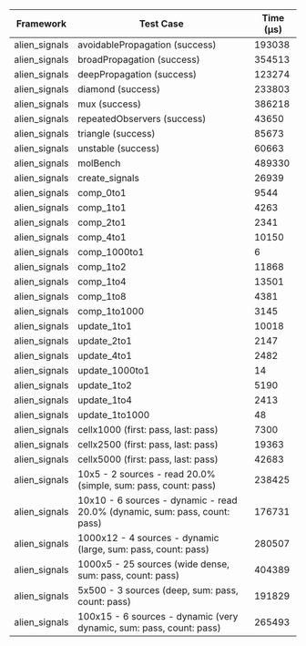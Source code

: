 | Framework | Test Case | Time (μs) |
| --- | --- | --- |
| alien_signals | avoidablePropagation (success) | 193038 |
| alien_signals | broadPropagation (success) | 354513 |
| alien_signals | deepPropagation (success) | 123274 |
| alien_signals | diamond (success) | 233803 |
| alien_signals | mux (success) | 386218 |
| alien_signals | repeatedObservers (success) | 43650 |
| alien_signals | triangle (success) | 85673 |
| alien_signals | unstable (success) | 60663 |
| alien_signals | molBench | 489330 |
| alien_signals | create_signals | 26939 |
| alien_signals | comp_0to1 | 9544 |
| alien_signals | comp_1to1 | 4263 |
| alien_signals | comp_2to1 | 2341 |
| alien_signals | comp_4to1 | 10150 |
| alien_signals | comp_1000to1 | 6 |
| alien_signals | comp_1to2 | 11868 |
| alien_signals | comp_1to4 | 13501 |
| alien_signals | comp_1to8 | 4381 |
| alien_signals | comp_1to1000 | 3145 |
| alien_signals | update_1to1 | 10018 |
| alien_signals | update_2to1 | 2147 |
| alien_signals | update_4to1 | 2482 |
| alien_signals | update_1000to1 | 14 |
| alien_signals | update_1to2 | 5190 |
| alien_signals | update_1to4 | 2413 |
| alien_signals | update_1to1000 | 48 |
| alien_signals | cellx1000 (first: pass, last: pass) | 7300 |
| alien_signals | cellx2500 (first: pass, last: pass) | 19363 |
| alien_signals | cellx5000 (first: pass, last: pass) | 42683 |
| alien_signals | 10x5 - 2 sources - read 20.0% (simple, sum: pass, count: pass) | 238425 |
| alien_signals | 10x10 - 6 sources - dynamic - read 20.0% (dynamic, sum: pass, count: pass) | 176731 |
| alien_signals | 1000x12 - 4 sources - dynamic (large, sum: pass, count: pass) | 280507 |
| alien_signals | 1000x5 - 25 sources (wide dense, sum: pass, count: pass) | 404389 |
| alien_signals | 5x500 - 3 sources (deep, sum: pass, count: pass) | 191829 |
| alien_signals | 100x15 - 6 sources - dynamic (very dynamic, sum: pass, count: pass) | 265493 |
